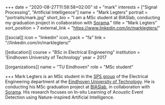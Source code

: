 +++ 
date = "2020-08-27T11:58:58+02:00" 
id = "mark" 
interests = ["Signal Processing", "Artificial Intelligence"] 
name = "Mark Legters" 
portrait = "portraits/mark.jpg" 
short_bio = "I am a MSc student at BIASlab, conducting my graduation project in collaboration with [Sorama](http://sorama.eu)." 
title = "Mark Legters" 
sort_position = 7
external_link = "https://www.linkedin.com/in/marklegters/" 

[[social]] 
    icon = "linkedin" 
    icon_pack = "fa" 
    link = "//linkedin.com/in/marklegters/"

[[education]] 
    course = "BSc in Electrical Engineering" 
    institution = 'Eindhoven University of Technology' 
    year = 2017

[[organizations]] 
    name = "TU Eindhoven" 
    role = "MSc student"

+++ 
Mark Legters is an MSc student in the [SPS group](https://www.tue.nl/en/research/research-groups/signal-processing-systems/) of the Electrical Engineering department at the [Eindhoven University of Technology](http://tue.nl). He is conducting his MSc graduation project at [BIASlab](http://biaslab.github.io), in collaboration with [Sorama](http://sorama.eu). His research focuses on In-situ Learning of Acoustic Event Detection using Nature-inspired Artificial Intelligence.